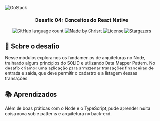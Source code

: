 <img alt="GoStack" src="https://storage.googleapis.com/golden-wind/bootcamp-gostack/header-desafios.png" />

<h3 align="center">
  Desafio 04: Conceitos do React Native
</h3>

<p align="center">
  <img alt="GitHub language count" src="https://img.shields.io/github/languages/count/ChristySchott/gostack-fundamentos-node?color=%2304D361">

  <a href="https://rocketseat.com.br">
    <img alt="Made by Chrisrt" src="https://img.shields.io/badge/made%20by-Christy-%2304D361">
  </a>

  <img alt="License" src="https://img.shields.io/badge/license-MIT-%2304D361">

  <a href="https://github.com/ChristySchott/gostack-fundamentos-node/stargazers">
    <img alt="Stargazers" src="https://img.shields.io/github/stars/ChristySchott/gostack-fundamentos-node?style=social">
  </a>
</p>

## :rocket: Sobre o desafio

Nesse módulos exploramos os fundamentos de arquiteturas no Node, tralhando alguns princípios do SOLID e utilizando Data Mapper Pattern. No desafio criamos uma aplicação para armazenar transações financeiras de entrada e saída, que deve permitir o cadastro e a listagem dessas transações

## :books: Aprendizados

Além de boas práticas com o Node e o TypeScript, pude aprender muita coisa nova sobre patterns e arquitetura no back-end.

